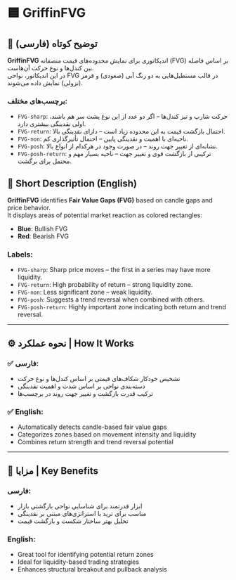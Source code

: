 # 🟦 GriffinFVG

## 📌 توضیح کوتاه (فارسی)
**GriffinFVG** اندیکاتوری برای نمایش محدوده‌های قیمت منصفانه (FVG) بر اساس فاصله بین کندل‌ها و نوع حرکت آن‌هاست.  
در این اندیکاتور، نواحی FVG در قالب مستطیل‌هایی به دو رنگ آبی (صعودی) و قرمز (نزولی) نمایش داده می‌شوند.

### برچسب‌های مختلف:
- `FVG-sharp`: حرکت شارپ و تیز کندل‌ها – اگر دو عدد از این نوع پشت سر هم باشند، اولی نقدینگی بیشتری دارد.
- `FVG-return`: احتمال بازگشت قیمت به این محدوده زیاد است – دارای نقدینگی بالا.
- `FVG-non`: ناحیه‌ای با اهمیت و نقدینگی پایین – احتمال تأثیرگذاری کم.
- `FVG-posh`: نشانه‌ای از تغییر جهت روند – در صورت وجود در هرکدام از انواع بالا.
- `FVG-posh-return`: ترکیبی از بازگشت قوی و تغییر جهت – ناحیه بسیار مهم و محتمل برای برگشت.

## 📌 Short Description (English)
**GriffinFVG** identifies **Fair Value Gaps (FVG)** based on candle gaps and price behavior.  
It displays areas of potential market reaction as colored rectangles:

- **Blue**: Bullish FVG  
- **Red**: Bearish FVG

### Labels:
- `FVG-sharp`: Sharp price moves – the first in a series may have more liquidity.  
- `FVG-return`: High probability of return – strong liquidity zone.  
- `FVG-non`: Less significant zone – weak liquidity.  
- `FVG-posh`: Suggests a trend reversal when combined with others.  
- `FVG-posh-return`: Highly important zone indicating both return and trend reversal.

---

## ⚙️ نحوه عملکرد | How It Works

### ✅ فارسی:
- تشخیص خودکار شکاف‌های قیمتی بر اساس کندل‌ها و نوع حرکت  
- دسته‌بندی نواحی بر اساس شدت و اهمیت نقدینگی  
- ترکیب قدرت بازگشت و تغییر جهت روند در برچسب‌ها

### ✅ English:
- Automatically detects candle-based fair value gaps  
- Categorizes zones based on movement intensity and liquidity  
- Combines return strength and trend reversal potential

---

## 🌟 مزایا | Key Benefits

### فارسی:
- ابزار قدرتمند برای شناسایی نواحی بازگشتی بازار  
- مناسب برای ترید با استراتژی‌های مبتنی بر نقدینگی  
- تحلیل بهتر ساختار شکست و بازگشت قیمت

### English:
- Great tool for identifying potential return zones  
- Ideal for liquidity-based trading strategies  
- Enhances structural breakout and pullback analysis
